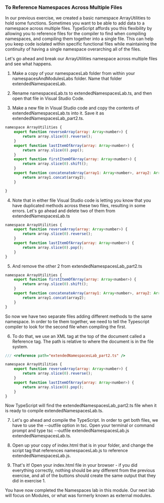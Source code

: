 ### To Reference Namespaces Across Multiple Files

In our previous exercise, we created a basic namespace ArrayUtilities to hold some functions. Sometimes you want to be able to add data to a namespace across multiple files. TypeScript affords you this flexibility by allowing you to reference files for the compiler to find when compiling namespaces, and compiling them together into a single file. This can help you keep code isolated within specific functional files while maintaining the continuity of having a single namespace overarching all of the files.

Let's go ahead and break our ArrayUtilities namespace across multiple files and see what happens.

1. Make a copy of your namespacesLab folder from within your namespacesAndModulesLabs folder. Name that folder extendedNamespacesLab.

2. Rename namespacesLab.ts to extendedNamespacesLab.ts, and then open that file in Visual Studio Code.

3. Make a new file in Visual Studio code and copy the contents of extendedNamespacesLab.ts into it. Save it as extendedNamespacesLab_part2.ts.

```js
namespace ArrayUtilities {
    export function reverseArray(array: Array<number>) {
        return array.slice(0).reverse();
    } 
    export function lastItemOfArray(array: Array<number>) {
        return array.slice(0).pop();
    }
    export function firstItemOfArray(array: Array<number>) {
        return array.slice(0).shift();
    }
    export function concatenateArray(array1: Array<number>, array2: Array<number>) {
        return array1.concat(array2);
    }

}
```

4. Note that in either file Visual Studio code is letting you know that you have duplicated methods across these two files, resulting in some errors. Let's go ahead and delete two of them from extendedNamespacesLab.ts

```js
namespace ArrayUtilities {
    export function reverseArray(array: Array<number>) {
        return array.slice(0).reverse();
    } 
    export function lastItemOfArray(array: Array<number>) {
        return array.slice(0).pop();
    }
}
```

5. And remove the other 2 from extendedNamespacesLab_part2.ts

```js
namespace ArrayUtilities {
    export function firstItemOfArray(array: Array<number>) {
        return array.slice(0).shift();
    }
    export function concatenateArray(array1: Array<number>, array2: Array<number>) {
        return array1.concat(array2);
    }
}
```

So now we have two separate files adding different methods to the same namespace. In order to tie them together, we need to tell the Typescript compiler to look for the second file when compiling the first.

6. To do that, we use an XML tag at the top of the document called a Reference tag. The path is relative to where the document is in the file system.

```js
/// <reference path="extendedNamespacesLab_part2.ts" />

namespace ArrayUtilities {
    export function reverseArray(array: Array<number>) {
        return array.slice(0).reverse();
    } 
    export function lastItemOfArray(array: Array<number>) {
        return array.slice(0).pop();
    }
}
```

Now TypeScript will find the extendedNamespacesLab_part2.ts file when it is ready to compile extendedNamespacesLab.ts.

7. Let's go ahead and compile the TypeScript. In order to get both files, we have to use the --outfile option in tsc. Open your terminal or command prompt and type tsc --outfile extendedNamespacesLab.js extendedNamespacesLab.ts.

8. Open up your copy of index.html that is in your folder, and change the script tag that references namespacesLab.js to reference extendedNamespacesLab.js.

9. That's it! Open your index.html file in your browser - if you did everything correctly, nothing should be any different from the previous exercise, and all of the buttons should create the same output that they did in exercise 1.

You have now completed the Namespaces lab in this module. Our next lab will focus on Modules, or what was formerly known as external modules.
